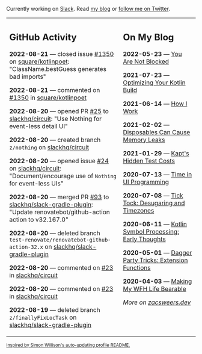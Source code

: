 Currently working on [Slack](https://slack.com/). Read [my blog](https://zacsweers.dev/) or [follow me on Twitter](https://twitter.com/ZacSweers).

<table><tr><td valign="top" width="60%">

## GitHub Activity
<!-- githubActivity starts -->
**2022-08-21** — closed issue [#1350](https://github.com/square/kotlinpoet/issues/1350) on [square/kotlinpoet](https://github.com/square/kotlinpoet): "ClassName.bestGuess generates bad imports"

**2022-08-21** — commented on [#1350](https://github.com/square/kotlinpoet/issues/1350#issuecomment-1221562134) in [square/kotlinpoet](https://github.com/square/kotlinpoet)

**2022-08-20** — opened PR [#25](https://github.com/slackhq/circuit/pull/25) to [slackhq/circuit](https://github.com/slackhq/circuit): "Use Nothing for event-less detail UI"

**2022-08-20** — created branch `z/nothing` on [slackhq/circuit](https://github.com/slackhq/circuit)

**2022-08-20** — opened issue [#24](https://github.com/slackhq/circuit/issues/24) on [slackhq/circuit](https://github.com/slackhq/circuit): "Document/encourage use of `Nothing` for event-less UIs"

**2022-08-20** — merged PR [#93](https://github.com/slackhq/slack-gradle-plugin/pull/93) to [slackhq/slack-gradle-plugin](https://github.com/slackhq/slack-gradle-plugin): "Update renovatebot/github-action action to v32.167.0"

**2022-08-20** — deleted branch `test-renovate/renovatebot-github-action-32.x` on [slackhq/slack-gradle-plugin](https://github.com/slackhq/slack-gradle-plugin)

**2022-08-20** — commented on [#23](https://github.com/slackhq/circuit/pull/23#issuecomment-1221236928) in [slackhq/circuit](https://github.com/slackhq/circuit)

**2022-08-20** — commented on [#23](https://github.com/slackhq/circuit/pull/23#issuecomment-1221234645) in [slackhq/circuit](https://github.com/slackhq/circuit)

**2022-08-19** — deleted branch `z/finallyFixLocTask` on [slackhq/slack-gradle-plugin](https://github.com/slackhq/slack-gradle-plugin)
<!-- githubActivity ends -->
</td><td valign="top" width="40%">

## On My Blog
<!-- blog starts -->
**2022-05-23** — [You Are Not Blocked](https://www.zacsweers.dev/you-are-not-blocked/)

**2021-07-23** — [Optimizing Your Kotlin Build](https://www.zacsweers.dev/optimizing-your-kotlin-build/)

**2021-06-14** — [How I Work](https://www.zacsweers.dev/how-i-work/)

**2021-02-02** — [Disposables Can Cause Memory Leaks](https://www.zacsweers.dev/disposables-can-cause-memory-leaks/)

**2021-01-29** — [Kapt's Hidden Test Costs](https://www.zacsweers.dev/kapts-hidden-test-costs/)

**2020-07-13** — [Time in UI Programming](https://www.zacsweers.dev/time-in-ui/)

**2020-07-08** — [Tick Tock: Desugaring and Timezones](https://www.zacsweers.dev/ticktock-desugaring-timezones/)

**2020-06-11** — [Kotlin Symbol Processing: Early Thoughts](https://www.zacsweers.dev/kotlin-symbol-processor-early-thoughts/)

**2020-05-01** — [Dagger Party Tricks: Extension Functions](https://www.zacsweers.dev/dagger-party-tricks-extension-functions/)

**2020-04-03** — [Making My WFH Life Bearable](https://www.zacsweers.dev/making-wfh-life-bearable/)
<!-- blog ends -->
_More on [zacsweers.dev](https://zacsweers.dev/)_
</td></tr></table>

<sub><a href="https://simonwillison.net/2020/Jul/10/self-updating-profile-readme/">Inspired by Simon Willison's auto-updating profile README.</a></sub>